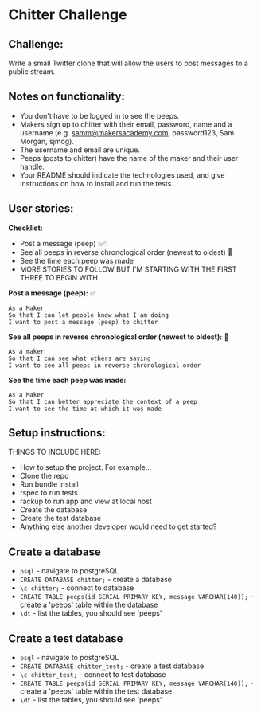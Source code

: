 Chitter Challenge
=================

Challenge:
-------

Write a small Twitter clone that will allow the users to post messages to a public stream.

Notes on functionality:
------

* You don't have to be logged in to see the peeps.
* Makers sign up to chitter with their email, password, name and a username (e.g. samm@makersacademy.com, password123, Sam Morgan, sjmog).
* The username and email are unique.
* Peeps (posts to chitter) have the name of the maker and their user handle.
* Your README should indicate the technologies used, and give instructions on how to install and run the tests.

User stories:
-------

**Checklist:**
- Post a message (peep) ::white_check_mark::
- See all peeps in reverse chronological order (newest to oldest) :construction:
- See the time each peep was made
- MORE STORIES TO FOLLOW BUT I'M STARTING WITH THE FIRST THREE TO BEGIN WITH

**Post a message (peep):** :white_check_mark:
```
As a Maker
So that I can let people know what I am doing  
I want to post a message (peep) to chitter
```

**See all peeps in reverse chronological order (newest to oldest):** :construction:
```
As a maker
So that I can see what others are saying  
I want to see all peeps in reverse chronological order
```

**See the time each peep was made:**
```
As a Maker
So that I can better appreciate the context of a peep
I want to see the time at which it was made
```

Setup instructions:
-------

THINGS TO INCLUDE HERE:

- How to setup the project. For example...
- Clone the repo
- Run bundle install
- rspec to run tests
- rackup to run app and view at local host
- Create the database
- Create the test database
- Anything else another developer would need to get started?

## Create a database

- `psql` - navigate to postgreSQL
- `CREATE DATABASE chitter;` - create a database
- `\c chitter;` - connect to database
- `CREATE TABLE peeps(id SERIAL PRIMARY KEY, message VARCHAR(140));` - create a 'peeps' table within the database
- `\dt` - list the tables, you should see 'peeps'

## Create a test database

- `psql` - navigate to postgreSQL
- `CREATE DATABASE chitter_test;` - create a test database
- `\c chitter_test;` - connect to test database
- `CREATE TABLE peeps(id SERIAL PRIMARY KEY, message VARCHAR(140));` - create a 'peeps' table within the test database
- `\dt` - list the tables, you should see 'peeps'

